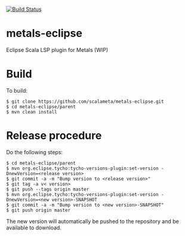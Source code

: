 [![Build
Status](https://travis-ci.org/scalameta/metals-eclipse.svg?branch=master)](https://travis-ci.org/scalameta/metals-eclipse)


# metals-eclipse

Eclipse Scala LSP plugin for Metals (WIP)

# Build

To build:

    $ git clone https://github.com/scalameta/metals-eclipse.git
    $ cd metals-eclipse/parent
    $ mvn clean install

# Release procedure

Do the following steps:

    $ cd metals-eclipse/parent
    $ mvn org.eclipse.tycho:tycho-versions-plugin:set-version -DnewVersion=<release version>
    $ git commit -a -m "Bump version to <release version>"
    $ git tag -a v< version>
    $ git push --tags origin master
    $ mvn org.eclipse.tycho:tycho-versions-plugin:set-version -DnewVersion=<new version>-SNAPSHOT
    $ git commit -a -m "Bump version to <new version>-SNAPSHOT"
    $ git push origin master

The new version will automatically be pushed to the repository and be available
to download.
